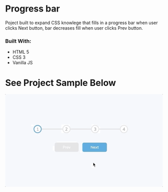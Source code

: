 # Progress bar

Poject built to expand CSS knowlege that fills in a progress bar when user clicks Next button, bar decreases fill when user clicks Prev button.

### Built With:
* HTML 5
* CSS 3
* Vanilla JS

# See Project Sample Below

![sample](./images/css-project-2.gif)